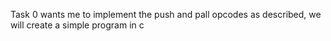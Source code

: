 Task 0 wants me to implement the push and pall opcodes as described,
 we will create a simple program in c